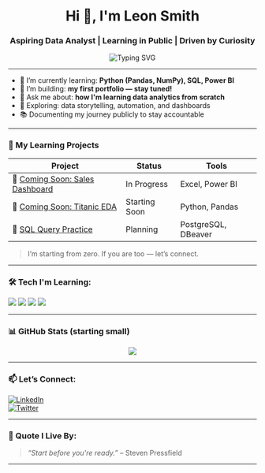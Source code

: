 <h1 align="center">Hi 👋, I'm Leon Smith</h1>
<h3 align="center">Aspiring Data Analyst | Learning in Public | Driven by Curiosity</h3>

<p align="center">
  <img src="https://readme-typing-svg.demolab.com?font=Fira+Code&pause=1000&center=true&vCenter=true&width=500&lines=Building+my+Data+Portfolio+brick+by+brick.;Learning+Python+and+Power+BI.;Open+to+collaboration+and+growth!" alt="Typing SVG" />
</p>

---

- 🌱 I’m currently learning: **Python (Pandas, NumPy), SQL, Power BI**
- 🔭 I’m building: **my first portfolio — stay tuned!**
- 💬 Ask me about: **how I'm learning data analytics from scratch**
- 🧠 Exploring: data storytelling, automation, and dashboards
- 📚 Documenting my journey publicly to stay accountable

---

### 📂 My Learning Projects

| Project | Status | Tools |
|--------|--------|-------|
| 🚧 [Coming Soon: Sales Dashboard](https://github.com/leonsmith/sales-dashboard) | In Progress | Excel, Power BI |
| 🚧 [Coming Soon: Titanic EDA](https://github.com/leonsmith/titanic-eda) | Starting Soon | Python, Pandas |
| 🚧 [SQL Query Practice](https://github.com/leonsmith/sql-practice) | Planning | PostgreSQL, DBeaver |

> I’m starting from zero. If you are too — let’s connect.

---

### 🛠️ Tech I'm Learning:
<p>
  <img src="https://img.shields.io/badge/Python-3776AB?style=flat-square&logo=python&logoColor=white" />
  <img src="https://img.shields.io/badge/SQL-4479A1?style=flat-square&logo=mysql&logoColor=white" />
  <img src="https://img.shields.io/badge/Excel-217346?style=flat-square&logo=microsoft-excel&logoColor=white" />
  <img src="https://img.shields.io/badge/Power%20BI-F2C811?style=flat-square&logo=power-bi&logoColor=black" />
</p>

---

### 📊 GitHub Stats (starting small)

<p align="center">
  <img src="https://github-readme-stats.vercel.app/api?username=leonsmith&show_icons=true&theme=radical" />
</p>

---

### 📫 Let’s Connect:

[![LinkedIn](https://img.shields.io/badge/LinkedIn-blue?style=flat-square&logo=linkedin)](https://linkedin.com/in/leonsmith-data)  
[![Twitter](https://img.shields.io/badge/Twitter-1DA1F2?style=flat-square&logo=twitter&logoColor=white)](https://twitter.com/leon_certified)

---

### 🧠 Quote I Live By:
> *“Start before you're ready.”* – Steven Pressfield

---
